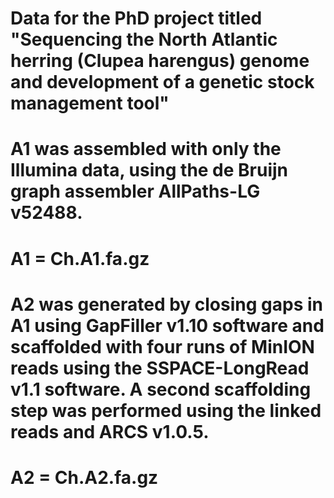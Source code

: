 # Data for the PhD project titled "Sequencing the North Atlantic herring (Clupea harengus) genome and development of a genetic stock management tool"

# A1 was assembled with only the Illumina data, using the de Bruijn graph assembler AllPaths-LG v52488.
# A1 = Ch.A1.fa.gz
# A2 was generated by closing gaps in A1 using GapFiller v1.10 software and scaffolded with four runs of MinION reads using the SSPACE-LongRead v1.1 software. A second scaffolding step was performed using the linked reads and ARCS v1.0.5.
# A2 = Ch.A2.fa.gz
